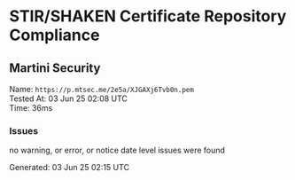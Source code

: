 # STIR/SHAKEN Certificate Repository Compliance

## Martini Security

Name: `https://p.mtsec.me/2e5a/XJGAXj6Tvb0n.pem`\
Tested At: 03 Jun 25 02:08 UTC\
Time: 36ms

### Issues

no warning, or error, or notice date level issues were found

Generated: 03 Jun 25 02:15 UTC